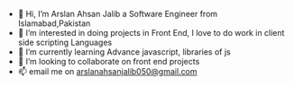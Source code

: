 - 👋 Hi, I’m Arslan Ahsan Jalib a Software Engineer from Islamabad,Pakistan 
- 👀 I’m interested in doing projects in Front End, I love to do work in client side scripting Languages
- 🌱 I’m currently learning Advance javascript, libraries of js 
- 💞️ I’m looking to collaborate on front end projects 
- 📫 email me on arslanahsanjalib050@gmail.com

<!---
Arslan-Ahsan-Jalib-Dev/Arslan-Ahsan-Jalib-Dev is a ✨ special ✨ repository because its `README.md` (this file) appears on your GitHub profile.
You can click the Preview link to take a look at your changes.
--->
